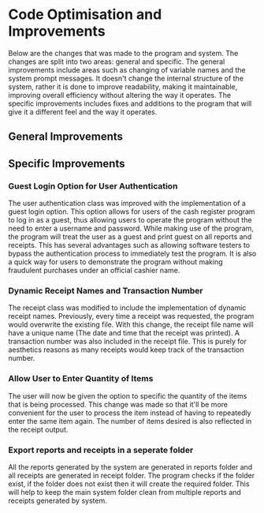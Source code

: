 # Code Optimisation and Improvements
Below are the changes that was made to the program and system. The changes are split into two areas: general and specific. The general improvements include areas such as changing of variable names and the system prompt messages. It doesn't change the internal structure of the system, rather it is done to improve readability, making it maintainable, improving overall efficiency without altering the way it operates. The specific improvements includes fixes and additions to the program that will give it a different feel and the way it operates. 

## General Improvements

## Specific Improvements

### Guest Login Option for User Authentication
The user authentication class was improved with the implementation of a guest login option. This option allows for users of the cash register program to log in as a guest, thus allowing users to operate the program without the need to enter a username and password. While making use of the program, the program will treat the user as a guest and print guest on all reports and receipts. This has several advantages such as allowing software testers to bypass the authentication process to immediately test the program. It is also a quick way for users to demonstrate the program without making fraudulent purchases under an official cashier name. 

### Dynamic Receipt Names and Transaction Number
The receipt class was modified to include the implementation of dynamic receipt names. Previously, every time a receipt was requested, the program would overwrite the existing file. With this change, the receipt file name will have a unique name (The date and time that the receipt was printed). A transaction number was also included in the receipt file. This is purely for aesthetics reasons as many receipts would keep track of the transaction number. 

### Allow User to Enter Quantity of Items
The user will now be given the option to specific the quantity of the items that is being processed. This change was made so that it'll be more convenient for the user to process the item instead of having to repeatedly enter the same item again. The number of items desired is also reflected in the receipt output. 

### Export reports and receipts in a seperate folder
All the reports generated by the system are generated in reports folder and all receipts are generated in receipt folder. The program checks if the folder exist, if the folder does not exist then it will create the required folder. This will help to keep the main system folder clean from multiple reports and receipts generated by system. 
